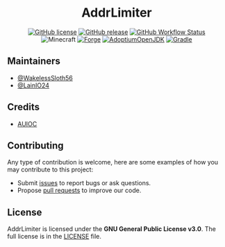 <h1 align="center">AddrLimiter</h1>

<div align="center">

[![GitHub license](https://img.shields.io/github/license/auioc/addrlimiter-mcmod?style=flat-square)](/LICENSE)
[![GitHub release](https://img.shields.io/github/v/release/auioc/addrlimiter-mcmod?style=flat-square)](https://github.com/auioc/addrlimiter-mcmod/releases/latest)
[![GitHub Workflow Status](https://img.shields.io/github/actions/workflow/status/auioc/addrlimiter-mcmod/dev-build.yml?branch=1.18-forge&label=dev%20build&style=flat-square)](https://github.com/auioc/addrlimiter-mcmod/actions/workflows/dev-build.yml)
<br/>
![Minecraft](https://img.shields.io/static/v1?label=Minecraft&message=1.18.2&color=00aa00&style=flat-square)
[![Forge](https://img.shields.io/static/v1?label=Forge&message=40.1.0&color=e04e14&logo=Conda-Forge&style=flat-square)](http://files.minecraftforge.net/net/minecraftforge/forge/index_1.18.2.html)
[![AdoptiumOpenJDK](https://img.shields.io/static/v1?label=AdoptiumOpenJDK&message=17.0.4%2B8&color=brightgreen&logo=java&style=flat-square)](https://adoptium.net)
[![Gradle](https://img.shields.io/static/v1?label=Gradle&message=7.3&color=brightgreen&logo=gradle&style=flat-square)](https://docs.gradle.org/7.3/release-notes.html)

</div>

## Maintainers

- [@WakelessSloth56](https://github.com/WakelessSloth56)
- [@LainIO24](https://github.com/lainio24)

## Credits

- [AUIOC](https://www.auioc.com)

## Contributing

Any type of contribution is welcome, here are some examples of how you may contribute to this project:

- Submit [issues](https://github.com/auioc/addrlimiter-mcmod/issues) to report bugs or ask questions.
- Propose [pull requests](https://github.com/auioc/addrlimiter-mcmod/pulls) to improve our code.

## License

AddrLimiter is licensed under the **GNU General Public License v3.0**.
The full license is in the [LICENSE](/LICENSE) file.
